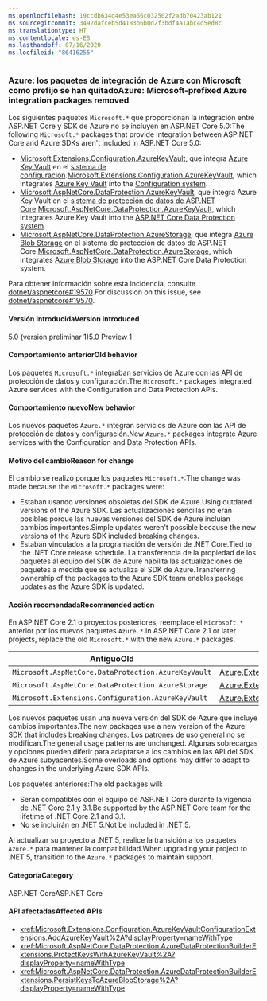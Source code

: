 ```yaml
---
ms.openlocfilehash: 19ccdb634d4e53ea66c032502f2adb70423ab121
ms.sourcegitcommit: 3492dafceb5d4183b6b0d2f3bdf4a1abc4d5ed8c
ms.translationtype: HT
ms.contentlocale: es-ES
ms.lasthandoff: 07/16/2020
ms.locfileid: "86416255"
---
```

### <a name="azure-microsoft-prefixed-azure-integration-packages-removed"></a><span data-ttu-id="6bcbe-101">Azure: los paquetes de integración de Azure con Microsoft como prefijo se han quitado</span><span class="sxs-lookup"><span data-stu-id="6bcbe-101">Azure: Microsoft-prefixed Azure integration packages removed</span></span>

<span data-ttu-id="6bcbe-102">Los siguientes paquetes `Microsoft.*` que proporcionan la integración entre ASP.NET Core y SDK de Azure no se incluyen en ASP.NET Core 5.0:</span><span class="sxs-lookup"><span data-stu-id="6bcbe-102">The following `Microsoft.*` packages that provide integration between ASP.NET Core and Azure SDKs aren't included in ASP.NET Core 5.0:</span></span>

* <span data-ttu-id="6bcbe-103">[Microsoft.Extensions.Configuration.AzureKeyVault](https://www.nuget.org/packages/Microsoft.Extensions.Configuration.AzureKeyVault/), que integra [Azure Key Vault](/azure/key-vault/) en el [sistema de configuración](/aspnet/core/fundamentals/configuration/).</span><span class="sxs-lookup"><span data-stu-id="6bcbe-103">[Microsoft.Extensions.Configuration.AzureKeyVault](https://www.nuget.org/packages/Microsoft.Extensions.Configuration.AzureKeyVault/), which integrates [Azure Key Vault](/azure/key-vault/) into the [Configuration system](/aspnet/core/fundamentals/configuration/).</span></span>
* <span data-ttu-id="6bcbe-104">[Microsoft.AspNetCore.DataProtection.AzureKeyVault](https://www.nuget.org/packages/Microsoft.AspNetCore.DataProtection.AzureKeyVault/), que integra Azure Key Vault en el [sistema de protección de datos de ASP.NET Core](/aspnet/core/security/data-protection/introduction).</span><span class="sxs-lookup"><span data-stu-id="6bcbe-104">[Microsoft.AspNetCore.DataProtection.AzureKeyVault](https://www.nuget.org/packages/Microsoft.AspNetCore.DataProtection.AzureKeyVault/), which integrates Azure Key Vault into the [ASP.NET Core Data Protection system](/aspnet/core/security/data-protection/introduction).</span></span>
* <span data-ttu-id="6bcbe-105">[Microsoft.AspNetCore.DataProtection.AzureStorage](https://www.nuget.org/packages/Microsoft.AspNetCore.DataProtection.AzureStorage/), que integra [Azure Blob Storage](/azure/storage/blobs/) en el sistema de protección de datos de ASP.NET Core.</span><span class="sxs-lookup"><span data-stu-id="6bcbe-105">[Microsoft.AspNetCore.DataProtection.AzureStorage](https://www.nuget.org/packages/Microsoft.AspNetCore.DataProtection.AzureStorage/), which integrates [Azure Blob Storage](/azure/storage/blobs/) into the ASP.NET Core Data Protection system.</span></span>

<span data-ttu-id="6bcbe-106">Para obtener información sobre esta incidencia, consulte [dotnet/aspnetcore#19570](https://github.com/dotnet/aspnetcore/issues/19570).</span><span class="sxs-lookup"><span data-stu-id="6bcbe-106">For discussion on this issue, see [dotnet/aspnetcore#19570](https://github.com/dotnet/aspnetcore/issues/19570).</span></span>

#### <a name="version-introduced"></a><span data-ttu-id="6bcbe-107">Versión introducida</span><span class="sxs-lookup"><span data-stu-id="6bcbe-107">Version introduced</span></span>

<span data-ttu-id="6bcbe-108">5.0 (versión preliminar 1)</span><span class="sxs-lookup"><span data-stu-id="6bcbe-108">5.0 Preview 1</span></span>

#### <a name="old-behavior"></a><span data-ttu-id="6bcbe-109">Comportamiento anterior</span><span class="sxs-lookup"><span data-stu-id="6bcbe-109">Old behavior</span></span>

<span data-ttu-id="6bcbe-110">Los paquetes `Microsoft.*` integraban servicios de Azure con las API de protección de datos y configuración.</span><span class="sxs-lookup"><span data-stu-id="6bcbe-110">The `Microsoft.*` packages integrated Azure services with the Configuration and Data Protection APIs.</span></span>

#### <a name="new-behavior"></a><span data-ttu-id="6bcbe-111">Comportamiento nuevo</span><span class="sxs-lookup"><span data-stu-id="6bcbe-111">New behavior</span></span>

<span data-ttu-id="6bcbe-112">Los nuevos paquetes `Azure.*` integran servicios de Azure con las API de protección de datos y configuración.</span><span class="sxs-lookup"><span data-stu-id="6bcbe-112">New `Azure.*` packages integrate Azure services with the Configuration and Data Protection APIs.</span></span>

#### <a name="reason-for-change"></a><span data-ttu-id="6bcbe-113">Motivo del cambio</span><span class="sxs-lookup"><span data-stu-id="6bcbe-113">Reason for change</span></span>

<span data-ttu-id="6bcbe-114">El cambio se realizó porque los paquetes `Microsoft.*`:</span><span class="sxs-lookup"><span data-stu-id="6bcbe-114">The change was made because the `Microsoft.*` packages were:</span></span>

* <span data-ttu-id="6bcbe-115">Estaban usando versiones obsoletas del SDK de Azure.</span><span class="sxs-lookup"><span data-stu-id="6bcbe-115">Using outdated versions of the Azure SDK.</span></span> <span data-ttu-id="6bcbe-116">Las actualizaciones sencillas no eran posibles porque las nuevas versiones del SDK de Azure incluían cambios importantes.</span><span class="sxs-lookup"><span data-stu-id="6bcbe-116">Simple updates weren't possible because the new versions of the Azure SDK included breaking changes.</span></span>
* <span data-ttu-id="6bcbe-117">Estaban vinculados a la programación de versión de .NET Core.</span><span class="sxs-lookup"><span data-stu-id="6bcbe-117">Tied to the .NET Core release schedule.</span></span> <span data-ttu-id="6bcbe-118">La transferencia de la propiedad de los paquetes al equipo del SDK de Azure habilita las actualizaciones de paquetes a medida que se actualiza el SDK de Azure.</span><span class="sxs-lookup"><span data-stu-id="6bcbe-118">Transferring ownership of the packages to the Azure SDK team enables package updates as the Azure SDK is updated.</span></span>

#### <a name="recommended-action"></a><span data-ttu-id="6bcbe-119">Acción recomendada</span><span class="sxs-lookup"><span data-stu-id="6bcbe-119">Recommended action</span></span>

<span data-ttu-id="6bcbe-120">En ASP.NET Core 2.1 o proyectos posteriores, reemplace el `Microsoft.*` anterior por los nuevos paquetes `Azure.*`.</span><span class="sxs-lookup"><span data-stu-id="6bcbe-120">In ASP.NET Core 2.1 or later projects, replace the old `Microsoft.*` with the new `Azure.*` packages.</span></span>

| <span data-ttu-id="6bcbe-121">Antiguo</span><span class="sxs-lookup"><span data-stu-id="6bcbe-121">Old</span></span> | <span data-ttu-id="6bcbe-122">Nuevo</span><span class="sxs-lookup"><span data-stu-id="6bcbe-122">New</span></span> |
|--|--|
| `Microsoft.AspNetCore.DataProtection.AzureKeyVault` | [<span data-ttu-id="6bcbe-123">Azure.Extensions.AspNetCore.DataProtection.Keys</span><span class="sxs-lookup"><span data-stu-id="6bcbe-123">Azure.Extensions.AspNetCore.DataProtection.Keys</span></span>](https://www.nuget.org/packages/Azure.Extensions.AspNetCore.DataProtection.Keys) |
| `Microsoft.AspNetCore.DataProtection.AzureStorage` | [<span data-ttu-id="6bcbe-124">Azure.Extensions.AspNetCore.DataProtection.Blobs</span><span class="sxs-lookup"><span data-stu-id="6bcbe-124">Azure.Extensions.AspNetCore.DataProtection.Blobs</span></span>](https://www.nuget.org/packages/Azure.Extensions.AspNetCore.DataProtection.Blobs) |
| `Microsoft.Extensions.Configuration.AzureKeyVault` | [<span data-ttu-id="6bcbe-125">Azure.Extensions.AspNetCore.Configuration.Secrets</span><span class="sxs-lookup"><span data-stu-id="6bcbe-125">Azure.Extensions.AspNetCore.Configuration.Secrets</span></span>](https://www.nuget.org/packages/Azure.Extensions.AspNetCore.Configuration.Secrets) |

<span data-ttu-id="6bcbe-126">Los nuevos paquetes usan una nueva versión del SDK de Azure que incluye cambios importantes.</span><span class="sxs-lookup"><span data-stu-id="6bcbe-126">The new packages use a new version of the Azure SDK that includes breaking changes.</span></span> <span data-ttu-id="6bcbe-127">Los patrones de uso general no se modifican.</span><span class="sxs-lookup"><span data-stu-id="6bcbe-127">The general usage patterns are unchanged.</span></span> <span data-ttu-id="6bcbe-128">Algunas sobrecargas y opciones pueden diferir para adaptarse a los cambios en las API del SDK de Azure subyacentes.</span><span class="sxs-lookup"><span data-stu-id="6bcbe-128">Some overloads and options may differ to adapt to changes in the underlying Azure SDK APIs.</span></span>

<span data-ttu-id="6bcbe-129">Los paquetes anteriores:</span><span class="sxs-lookup"><span data-stu-id="6bcbe-129">The old packages will:</span></span>

* <span data-ttu-id="6bcbe-130">Serán compatibles con el equipo de ASP.NET Core durante la vigencia de .NET Core 2.1 y 3.1.</span><span class="sxs-lookup"><span data-stu-id="6bcbe-130">Be supported by the ASP.NET Core team for the lifetime of .NET Core 2.1 and 3.1.</span></span>
* <span data-ttu-id="6bcbe-131">No se incluirán en .NET 5.</span><span class="sxs-lookup"><span data-stu-id="6bcbe-131">Not be included in .NET 5.</span></span>

<span data-ttu-id="6bcbe-132">Al actualizar su proyecto a .NET 5, realice la transición a los paquetes `Azure.*` para mantener la compatibilidad.</span><span class="sxs-lookup"><span data-stu-id="6bcbe-132">When upgrading your project to .NET 5, transition to the `Azure.*` packages to maintain support.</span></span>

#### <a name="category"></a><span data-ttu-id="6bcbe-133">Categoría</span><span class="sxs-lookup"><span data-stu-id="6bcbe-133">Category</span></span>

<span data-ttu-id="6bcbe-134">ASP.NET Core</span><span class="sxs-lookup"><span data-stu-id="6bcbe-134">ASP.NET Core</span></span>

#### <a name="affected-apis"></a><span data-ttu-id="6bcbe-135">API afectadas</span><span class="sxs-lookup"><span data-stu-id="6bcbe-135">Affected APIs</span></span>

- <xref:Microsoft.Extensions.Configuration.AzureKeyVaultConfigurationExtensions.AddAzureKeyVault%2A?displayProperty=nameWithType>
- <xref:Microsoft.AspNetCore.DataProtection.AzureDataProtectionBuilderExtensions.ProtectKeysWithAzureKeyVault%2A?displayProperty=nameWithType>
- <xref:Microsoft.AspNetCore.DataProtection.AzureDataProtectionBuilderExtensions.PersistKeysToAzureBlobStorage%2A?displayProperty=nameWithType>

<!--

#### Affected APIs

- `Overload:Microsoft.Extensions.Configuration.AzureKeyVaultConfigurationExtensions.AddAzureKeyVault`
- `Overload:Microsoft.AspNetCore.DataProtection.AzureDataProtectionBuilderExtensions.ProtectKeysWithAzureKeyVault`
- `Overload:Microsoft.AspNetCore.DataProtection.AzureDataProtectionBuilderExtensions.PersistKeysToAzureBlobStorage`

-->
